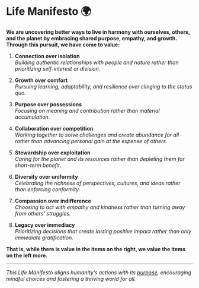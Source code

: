 # Life Manifesto 🌍

**We are uncovering better ways to live in harmony with ourselves, others, and the planet by embracing shared purpose, empathy, and growth. Through this pursuit, we have come to value:**

1. **Connection over isolation**  
   _Building authentic relationships with people and nature rather than prioritizing self-interest or division._

2. **Growth over comfort**  
   _Pursuing learning, adaptability, and resilience over clinging to the status quo._

3. **Purpose over possessions**  
   _Focusing on meaning and contribution rather than material accumulation._

4. **Collaboration over competition**  
   _Working together to solve challenges and create abundance for all rather than advancing personal gain at the expense of others._

5. **Stewardship over exploitation**  
   _Caring for the planet and its resources rather than depleting them for short-term benefit._

6. **Diversity over uniformity**  
   _Celebrating the richness of perspectives, cultures, and ideas rather than enforcing conformity._

7. **Compassion over indifference**  
   _Choosing to act with empathy and kindness rather than turning away from others’ struggles._

8. **Legacy over immediacy**  
   _Prioritizing decisions that create lasting positive impact rather than only immediate gratification._

**That is, while there is value in the items on the right, we value the items on the left more.**

---

_This Life Manifesto aligns humanity’s actions with its [purpose](humanity-golden-circle.md), encouraging mindful choices and fostering a thriving world for all._

